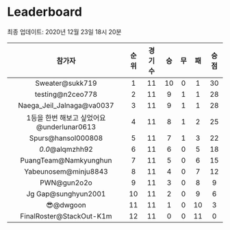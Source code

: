 # Leaderboard
최종 업데이트: 2020년 12월 23일 18시 20분




| 참가자 | 순위 | 경기수 | 승 | 무 | 패 | 승점 |
|:---:|:---:|:---:|:---:|:---:|:---:|:---:|
| Sweater@sukk719 | 1 | 11 | 10 | 0 | 1 | 30 |
| testing@n2ceo778 | 2 | 11 | 9 | 1 | 1 | 28 |
| Naega_Jeil_Jalnaga@va0037 | 3 | 11 | 9 | 1 | 1 | 28 |
| 1등을 한번 해보고 싶었어요@underlunar0613 | 4 | 11 | 8 | 1 | 2 | 25 |
| Spurs@hansol000808 | 5 | 11 | 7 | 1 | 3 | 22 |
| _0.0_@alqmzhh92 | 6 | 11 | 6 | 0 | 5 | 18 |
| PuangTeam@Namkyunghun | 7 | 11 | 5 | 0 | 6 | 15 |
| Yabeunosem@minju8843 | 8 | 11 | 4 | 0 | 7 | 12 |
| PWN@gun2o2o | 9 | 11 | 3 | 0 | 8 | 9 |
| Jg Gap@sunghyun2001 | 10 | 11 | 2 | 0 | 9 | 6 |
| 😎@dwgoon | 11 | 11 | 1 | 0 | 10 | 3 |
| FinalRoster@StackOut-K1m | 12 | 11 | 0 | 0 | 11 | 0 |